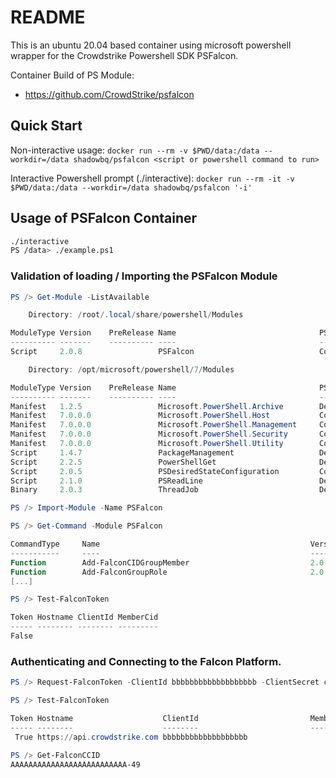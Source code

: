 # README

This is an ubuntu 20.04 based container using microsoft powershell wrapper for the Crowdstrike Powershell SDK PSFalcon.

Container Build of PS Module:

* https://github.com/CrowdStrike/psfalcon

## Quick Start

Non-interactive usage:
`docker run --rm -v $PWD/data:/data --workdir=/data shadowbq/psfalcon <script or powershell command to run>`

Interactive Powershell prompt (./interactive):
`docker run --rm -it -v $PWD/data:/data --workdir=/data shadowbq/psfalcon '-i'`

## Usage of PSFalcon Container

```bash
./interactive
PS /data> ./example.ps1
```

### Validation of loading / Importing the PSFalcon Module

```powershell
PS /> Get-Module -ListAvailable

    Directory: /root/.local/share/powershell/Modules

ModuleType Version    PreRelease Name                                PSEdition ExportedCommands
---------- -------    ---------- ----                                --------- ----------------
Script     2.0.8                 PSFalcon                            Core,Desk {Confirm-FalconDiscoverAwsAccess, Edit-FalconDiscoverAwsAccount, Get-FalconDiscoverAwsAccount, G…

    Directory: /opt/microsoft/powershell/7/Modules

ModuleType Version    PreRelease Name                                PSEdition ExportedCommands
---------- -------    ---------- ----                                --------- ----------------
Manifest   1.2.5                 Microsoft.PowerShell.Archive        Desk      {Compress-Archive, Expand-Archive}
Manifest   7.0.0.0               Microsoft.PowerShell.Host           Core      {Start-Transcript, Stop-Transcript}
Manifest   7.0.0.0               Microsoft.PowerShell.Management     Core      {Add-Content, Clear-Content, Clear-ItemProperty, Join-Path…}
Manifest   7.0.0.0               Microsoft.PowerShell.Security       Core      {Get-Credential, Get-ExecutionPolicy, Set-ExecutionPolicy, ConvertFrom-SecureString…}
Manifest   7.0.0.0               Microsoft.PowerShell.Utility        Core      {Export-Alias, Get-Alias, Import-Alias, New-Alias…}
Script     1.4.7                 PackageManagement                   Desk      {Find-Package, Get-Package, Get-PackageProvider, Get-PackageSource…}
Script     2.2.5                 PowerShellGet                       Desk      {Find-Command, Find-DSCResource, Find-Module, Find-RoleCapability…}
Script     2.0.5                 PSDesiredStateConfiguration         Core      {Configuration, New-DscChecksum, Get-DscResource, Invoke-DscResource}
Script     2.1.0                 PSReadLine                          Desk      {Get-PSReadLineKeyHandler, Set-PSReadLineKeyHandler, Remove-PSReadLineKeyHandler, Get-PSReadLine…
Binary     2.0.3                 ThreadJob                           Desk      Start-ThreadJob

PS /> Import-Module -Name PSFalcon

PS /> Get-Command -Module PSFalcon

CommandType     Name                                               Version    Source
-----------     ----                                               -------    ------
Function        Add-FalconCIDGroupMember                           2.0.8      PSFalcon
Function        Add-FalconGroupRole                                2.0.8      PSFalcon
[...]

PS /> Test-FalconToken

Token Hostname ClientId MemberCid
----- -------- -------- ---------
False
```

### Authenticating and Connecting to the Falcon Platform.

```powershell
PS /> Request-FalconToken -ClientId bbbbbbbbbbbbbbbbbbb -ClientSecret cccccccccccccccccc -Cloud us-1

PS /> Test-FalconToken

Token Hostname                    ClientId                         MemberCid
----- --------                    --------                         ---------
 True https://api.crowdstrike.com bbbbbbbbbbbbbbbbbbb

PS /> Get-FalconCCID
AAAAAAAAAAAAAAAAAAAAAAAAAA-49
```